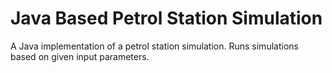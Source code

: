 # Java Based Petrol Station Simulation  
A Java implementation of a petrol station simulation. Runs simulations based on given input parameters. 
